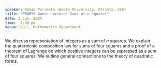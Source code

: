 ```yaml
---
speaker: Raman Parimala (Emory University, Atlanta, USA)
title: "PROMYS Guest Lecture: Sums of n squares"
date: 3 Jun, 2024
time:  2:30 pm
venue: LH-1, Mathematics Department
---
```


We discuss representation of integers as a sum of $n$ squares. We explain the quaternionic composition law for sums of four squares
and a proof of a theorem of Lagrange on which positive integers can be expressed as a sum of four squares. We outline general connections
to the theory of quadratic forms.
